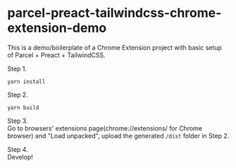 # parcel-preact-tailwindcss-chrome-extension-demo

This is a demo/boilerplate of a Chrome Extension project with basic setup of Parcel + Preact + TailwindCSS.

Step 1. </br>
```
yarn install
```

Step 2. </br>
```
yarn build
```

Step 3. </br>
Go to browsers' extensions page(chrome://extensions/ for Chrome browser) and "Load unpacked", upload the generated `/dist` folder in Step 2. </br>

Step 4. </br>
Develop! </br>
